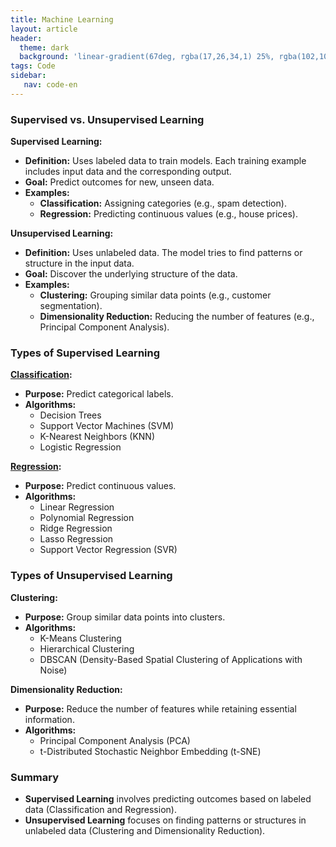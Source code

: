 ```yaml
---
title: Machine Learning
layout: article
header:
  theme: dark
  background: 'linear-gradient(67deg, rgba(17,26,34,1) 25%, rgba(102,102,102,1) 43%, rgba(255,255,255,1) 80%)'
tags: Code
sidebar:
   nav: code-en
---
```


### Supervised vs. Unsupervised Learning

**Supervised Learning:**

- **Definition:** Uses labeled data to train models. Each training example includes input data and the corresponding output.
- **Goal:** Predict outcomes for new, unseen data.
- **Examples:**
    - **Classification:** Assigning categories (e.g., spam detection).
    - **Regression:** Predicting continuous values (e.g., house prices).

**Unsupervised Learning:**

- **Definition:** Uses unlabeled data. The model tries to find patterns or structure in the input data.
- **Goal:** Discover the underlying structure of the data.
- **Examples:**
    - **Clustering:** Grouping similar data points (e.g., customer segmentation).
    - **Dimensionality Reduction:** Reducing the number of features (e.g., Principal Component Analysis).

### Types of Supervised Learning

**[Classification](classification):**

- **Purpose:** Predict categorical labels.
- **Algorithms:**
    - Decision Trees
    - Support Vector Machines (SVM)
    - K-Nearest Neighbors (KNN)
    - Logistic Regression

**[Regression](regression):**

- **Purpose:** Predict continuous values.
- **Algorithms:**
    - Linear Regression
    - Polynomial Regression
    - Ridge Regression
    - Lasso Regression
    - Support Vector Regression (SVR)

### Types of Unsupervised Learning

**Clustering:**

- **Purpose:** Group similar data points into clusters.
- **Algorithms:**
    - K-Means Clustering
    - Hierarchical Clustering
    - DBSCAN (Density-Based Spatial Clustering of Applications with Noise)

**Dimensionality Reduction:**

- **Purpose:** Reduce the number of features while retaining essential information.
- **Algorithms:**
    - Principal Component Analysis (PCA)
    - t-Distributed Stochastic Neighbor Embedding (t-SNE)

### Summary

- **Supervised Learning** involves predicting outcomes based on labeled data (Classification and Regression).
- **Unsupervised Learning** focuses on finding patterns or structures in unlabeled data (Clustering and Dimensionality Reduction).


